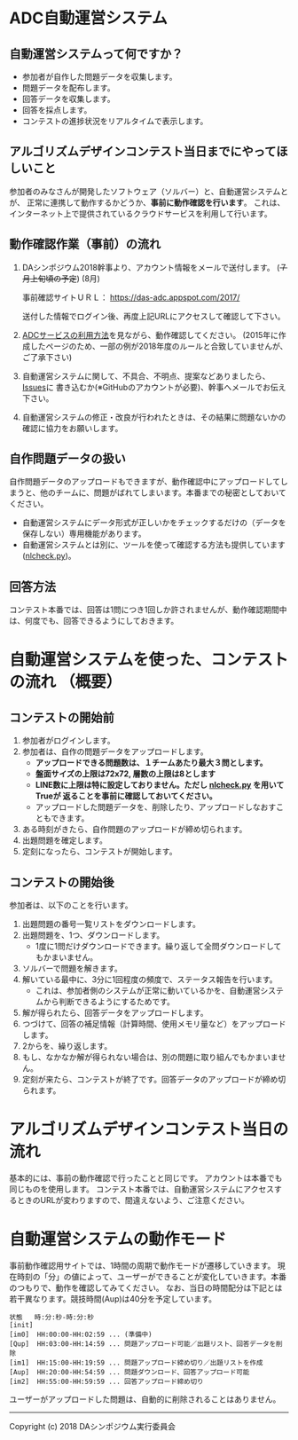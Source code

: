 # ADC自動運営システム

## 自動運営システムって何ですか？

- 参加者が自作した問題データを収集します。
- 問題データを配布します。
- 回答データを収集します。
- 回答を採点します。
- コンテストの進捗状況をリアルタイムで表示します。

## アルゴリズムデザインコンテスト当日までにやってほしいこと

参加者のみなさんが開発したソフトウェア（ソルバー）と、自動運営システムとが、
正常に連携して動作するかどうか、__事前に動作確認を行います__。
これは、インターネット上で提供されているクラウドサービスを利用して行います。

## 動作確認作業（事前）の流れ 

1. DAシンポジウム2018幹事より、アカウント情報をメールで送付します。
   (~~７月上旬頃の予定~~) (8月)
   
   事前確認サイトＵＲＬ： https://das-adc.appspot.com/2017/

   送付した情報でログイン後、再度上記URLにアクセスして確認して下さい。
   
2. [ADCサービスの利用方法](https://github.com/dasadc/conmgr/blob/master/adc2015.md)を見ながら、動作確認してください。
   (2015年に作成したページのため、一部の例が2018年度のルールと合致していませんが、ご了承下さい)
3. 自動運営システムに関して、不具合、不明点、提案などありましたら、
   [Issues](https://github.com/dasadc/conmgr/issues "Issues")に
   書き込むか(※GitHubのアカウントが必要)、幹事へメールでお伝え下さい。
4. 自動運営システムの修正・改良が行われたときは、その結果に問題ないかの確認に協力をお願いします。

## 自作問題データの扱い

自作問題データのアップロードもできますが、動作確認中にアップロードしてしまうと、他のチームに、問題がばれてしまいます。本番までの秘密としておいてください。

- 自動運営システムにデータ形式が正しいかをチェックするだけの（データを保存しない）専用機能があります。
- 自動運営システムとは別に、ツールを使って確認する方法も提供しています([nlcheck.py](nlcheck.html))。

## 回答方法

コンテスト本番では、回答は1問につき1回しか許されませんが、動作確認期間中は、何度でも、回答できるようにしておきます。

# 自動運営システムを使った、コンテストの流れ （概要）

## コンテストの開始前

1. 参加者がログインします。
2. 参加者は、自作の問題データをアップロードします。
   - **アップロードできる問題数は、１チームあたり最大３問とします。**
   - **盤面サイズの上限は72x72, 層数の上限は8とします**
   - **LINE数に上限は特に設定しておりません。ただし [nlcheck.py](nlcheck.html) を用いてTrueが
   返ることを事前に確認しておいてください。**
   - アップロードした問題データを、削除したり、アップロードしなおすこともできます。
3. ある時刻がきたら、自作問題のアップロードが締め切られます。
4. 出題問題を確定します。
5. 定刻になったら、コンテストが開始します。

## コンテストの開始後

参加者は、以下のことを行います。

1. 出題問題の番号一覧リストをダウンロードします。
2. 出題問題を、1つ、ダウンロードします。
   - 1度に1問だけダウンロードできます。繰り返して全問ダウンロードしてもかまいません。
3. ソルバーで問題を解きます。
4. 解いている最中に、3分に1回程度の頻度で、ステータス報告を行います。
   - これは、参加者側のシステムが正常に動いているかを、自動運営システムから判断できるようにするためです。
5. 解が得られたら、回答データをアップロードします。
6. つづけて、回答の補足情報（計算時間、使用メモリ量など）をアップロードします。
7. 2からを、繰り返します。
8. もし、なかなか解が得られない場合は、別の問題に取り組んでもかまいません。
9. 定刻が来たら、コンテストが終了です。回答データのアップロードが締め切られます。

# アルゴリズムデザインコンテスト当日の流れ

基本的には、事前の動作確認で行ったことと同じです。
アカウントは本番でも同じものを使用します。
コンテスト本番では、自動運営システムにアクセスするときのURLが変わりますので、間違えないよう、ご注意ください。

# 自動運営システムの動作モード

事前動作確認用サイトでは、1時間の周期で動作モードが遷移していきます。
現在時刻の「分」の値によって、ユーザーができることが変化していきます。本番のつもりで、動作を確認してみてください。
なお、当日の時間配分は下記とは若干異なります。競技時間(Aup)は40分を予定しています。

```
状態   時:分:秒-時:分:秒
[init]
[im0]  HH:00:00-HH:02:59 ... (準備中)
[Qup]  HH:03:00-HH:14:59 ... 問題アップロード可能／出題リスト、回答データを削除
[im1]  HH:15:00-HH:19:59 ... 問題アップロード締め切り／出題リストを作成
[Aup]  HH:20:00-HH:54:59 ... 問題ダウンロード、回答アップロード可能
[im2]  HH:55:00-HH:59:59 ... 回答アップロード締め切り
```

ユーザーがアップロードした問題は、自動的に削除されることはありません。

---
Copyright (c) 2018 DAシンポジウム実行委員会

